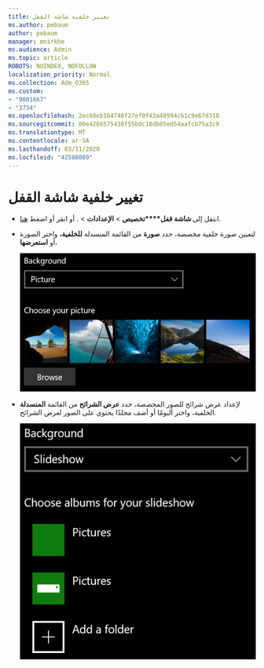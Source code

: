```yaml
---
title: تغيير خلفية شاشة القفل
ms.author: pebaum
author: pebaum
manager: mnirkhe
ms.audience: Admin
ms.topic: article
ROBOTS: NOINDEX, NOFOLLOW
localization_priority: Normal
ms.collection: Adm_O365
ms.custom:
- "9001667"
- "3734"
ms.openlocfilehash: 2ec68eb164748f27ef0f43a48994c61c9e67d310
ms.sourcegitcommit: 00e4266575438f55bdc18db05ed54aafcb75a3c9
ms.translationtype: MT
ms.contentlocale: ar-SA
ms.lasthandoff: 03/11/2020
ms.locfileid: "42588089"
---
```

# <a name="change-your-lock-screen-background"></a>تغيير خلفية شاشة القفل

- انتقل إلى **شاشة قفل****تخصيص** > **الإعدادات** > . أو انقر أو اضغط [هنا](ms-settings:lockscreen?activationSource=GetHelp).

- لتعيين صورة خلفية مخصصة، حدد **صورة** من القائمة المنسدلة **للخلفية،** واختر الصورة أو **استعرضها.**

  ![تعيين صورة خلفية مخصصة.](media/set-custom-background-pic.png)

- لإعداد عرض شرائح للصور المخصصة، حدد **عرض الشرائح** من القائمة **المنسدلة** الخلفية، واختر ألبومًا أو أضف مجلدًا يحتوي على الصور لعرض الشرائح.

  ![إعداد عرض شرائح من الصور المخصصة.](media/set-up-slideshow-background.png)
